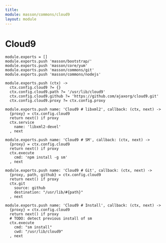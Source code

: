 ```yaml
---
title: 
module: masson/commons/cloud9
layout: module
---
```


# Cloud9

    module.exports = []
    module.exports.push 'masson/bootstrap/'
    module.exports.push 'masson/core/yum'
    module.exports.push 'masson/commons/git'
    module.exports.push 'masson/commons/nodejs'

    module.exports.push (ctx) ->
      ctx.config.cloud9 ?= {}
      ctx.config.cloud9.path ?= '/usr/lib/cloud9'
      ctx.config.cloud9.github ?= 'https://github.com/ajaxorg/cloud9.git'
      ctx.config.cloud9.proxy ?= ctx.config.proxy

    module.exports.push name: 'Cloud9 # libxml2', callback: (ctx, next) ->
      {proxy} = ctx.config.cloud9
      return next() if proxy
      ctx.service
        name: 'libxml2-devel'
      , next

    module.exports.push name: 'Cloud9 # SM', callback: (ctx, next) ->
      {proxy} = ctx.config.cloud9
      return next() if proxy
      ctx.execute
        cmd: 'npm install -g sm'
      , next

    module.exports.push name: 'Cloud9 # Git', callback: (ctx, next) ->
      {proxy, path, github} = ctx.config.cloud9
      return next() if proxy
      ctx.git
        source: github
        destination: "/usr/lib/#{path}"
      , next

    module.exports.push name: 'Cloud9 # Install', callback: (ctx, next) ->
      {proxy} = ctx.config.cloud9
      return next() if proxy
      # TODO: detect previous install of sm
      ctx.execute
        cmd: "sm install"
        cwd: "/usr/lib/cloud9"
      , next


